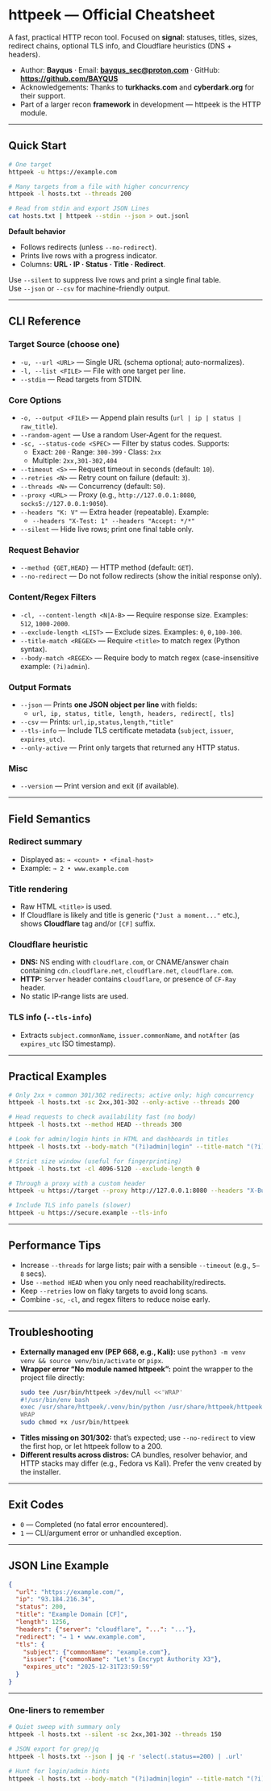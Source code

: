# httpeek — Official Cheatsheet

A fast, practical HTTP recon tool. Focused on **signal**: statuses, titles, sizes, redirect chains, optional TLS info, and Cloudflare heuristics (DNS + headers).

- Author: **Bayqus** · Email: **bayqus_sec@proton.com** · GitHub: **https://github.com/BAYQUS**
- Acknowledgements: Thanks to **turkhacks.com** and **cyberdark.org** for their support.
- Part of a larger recon **framework** in development — httpeek is the HTTP module.

---

## Quick Start

```bash
# One target
httpeek -u https://example.com

# Many targets from a file with higher concurrency
httpeek -l hosts.txt --threads 200

# Read from stdin and export JSON Lines
cat hosts.txt | httpeek --stdin --json > out.jsonl
```

**Default behavior**
- Follows redirects (unless `--no-redirect`).
- Prints live rows with a progress indicator.
- Columns: **URL · IP · Status · Title · Redirect**.

Use `--silent` to suppress live rows and print a single final table.  
Use `--json` or `--csv` for machine-friendly output.

---

## CLI Reference

### Target Source (choose one)
- `-u, --url <URL>` — Single URL (schema optional; auto-normalizes).
- `-l, --list <FILE>` — File with one target per line.
- `--stdin` — Read targets from STDIN.

### Core Options
- `-o, --output <FILE>` — Append plain results (`url | ip | status | raw_title`).
- `--random-agent` — Use a random User‑Agent for the request.
- `-sc, --status-code <SPEC>` — Filter by status codes. Supports:
  - Exact: `200`  · Range: `300-399`  · Class: `2xx`
  - Multiple: `2xx,301-302,404`
- `--timeout <S>` — Request timeout in seconds (default: `10`).
- `--retries <N>` — Retry count on failure (default: `3`).
- `--threads <N>` — Concurrency (default: `50`).
- `--proxy <URL>` — Proxy (e.g., `http://127.0.0.1:8080`, `socks5://127.0.0.1:9050`).
- `--headers "K: V"` — Extra header (repeatable). Example:
  - `--headers "X-Test: 1" --headers "Accept: */*"`
- `--silent` — Hide live rows; print one final table only.

### Request Behavior
- `--method {GET,HEAD}` — HTTP method (default: `GET`).
- `--no-redirect` — Do not follow redirects (show the initial response only).

### Content/Regex Filters
- `-cl, --content-length <N|A-B>` — Require response size. Examples: `512`, `1000-2000`.
- `--exclude-length <LIST>` — Exclude sizes. Examples: `0`, `0,100-300`.
- `--title-match <REGEX>` — Require `<title>` to match regex (Python syntax).
- `--body-match <REGEX>` — Require body to match regex (case-insensitive example: `(?i)admin`).

### Output Formats
- `--json` — Prints **one JSON object per line** with fields:
  - `url, ip, status, title, length, headers, redirect[, tls]`
- `--csv` — Prints: `url,ip,status,length,"title"`
- `--tls-info` — Include TLS certificate metadata (`subject`, `issuer`, `expires_utc`).
- `--only-active` — Print only targets that returned any HTTP status.

### Misc
- `--version` — Print version and exit (if available).

---

## Field Semantics

### Redirect summary
- Displayed as: `→ <count> • <final-host>`  
- Example: `→ 2 • www.example.com`

### Title rendering
- Raw HTML `<title>` is used.  
- If Cloudflare is likely and title is generic (`"Just a moment..."` etc.), shows **Cloudflare** tag and/or `[CF]` suffix.

### Cloudflare heuristic
- **DNS:** NS ending with `cloudflare.com`, or CNAME/answer chain containing `cdn.cloudflare.net`, `cloudflare.net`, `cloudflare.com`.
- **HTTP:** `Server` header contains `cloudflare`, or presence of `CF-Ray` header.
- No static IP‑range lists are used.

### TLS info (`--tls-info`)
- Extracts `subject.commonName`, `issuer.commonName`, and `notAfter` (as `expires_utc` ISO timestamp).

---

## Practical Examples

```bash
# Only 2xx + common 301/302 redirects; active only; high concurrency
httpeek -l hosts.txt -sc 2xx,301-302 --only-active --threads 200

# Head requests to check availability fast (no body)
httpeek -l hosts.txt --method HEAD --threads 300

# Look for admin/login hints in HTML and dashboards in titles
httpeek -l hosts.txt --body-match "(?i)admin|login" --title-match "(?i)dashboard"

# Strict size window (useful for fingerprinting)
httpeek -l hosts.txt -cl 4096-5120 --exclude-length 0

# Through a proxy with a custom header
httpeek -u https://target --proxy http://127.0.0.1:8080 --headers "X-Bug: 1"

# Include TLS info panels (slower)
httpeek -u https://secure.example --tls-info
```

---

## Performance Tips

- Increase `--threads` for large lists; pair with a sensible `--timeout` (e.g., `5–8` secs).
- Use `--method HEAD` when you only need reachability/redirects.
- Keep `--retries` low on flaky targets to avoid long scans.
- Combine `-sc`, `-cl`, and regex filters to reduce noise early.

---

## Troubleshooting

- **Externally managed env (PEP 668, e.g., Kali):** use `python3 -m venv venv && source venv/bin/activate` or `pipx`.  
- **Wrapper error “No module named httpeek”:** point the wrapper to the project file directly:
  ```bash
  sudo tee /usr/bin/httpeek >/dev/null <<'WRAP'
  #!/usr/bin/env bash
  exec /usr/share/httpeek/.venv/bin/python /usr/share/httpeek/httpeek.py "$@"
  WRAP
  sudo chmod +x /usr/bin/httpeek
  ```
- **Titles missing on 301/302:** that’s expected; use `--no-redirect` to view the first hop, or let httpeek follow to a 200.
- **Different results across distros:** CA bundles, resolver behavior, and HTTP stacks may differ (e.g., Fedora vs Kali). Prefer the venv created by the installer.

---

## Exit Codes

- `0` — Completed (no fatal error encountered).
- `1` — CLI/argument error or unhandled exception.

---

## JSON Line Example

```json
{
  "url": "https://example.com/",
  "ip": "93.184.216.34",
  "status": 200,
  "title": "Example Domain [CF]",
  "length": 1256,
  "headers": {"server": "cloudflare", "...": "..."},
  "redirect": "→ 1 • www.example.com",
  "tls": {
    "subject": {"commonName": "example.com"},
    "issuer": {"commonName": "Let's Encrypt Authority X3"},
    "expires_utc": "2025-12-31T23:59:59"
  }
}
```

---

### One‑liners to remember
```bash
# Quiet sweep with summary only
httpeek -l hosts.txt --silent -sc 2xx,301-302 --threads 150

# JSON export for grep/jq
httpeek -l hosts.txt --json | jq -r 'select(.status==200) | .url'

# Hunt for login/admin hints
httpeek -l hosts.txt --body-match "(?i)admin|login" --title-match "(?i)sign in|dashboard"
```
